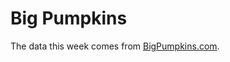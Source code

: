 # Big Pumpkins

The data this week comes from [BigPumpkins.com](http://www.bigpumpkins.com/ViewArticle.asp?id=132). 

